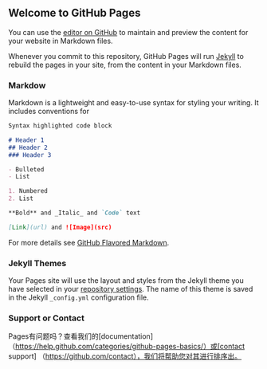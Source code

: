 ## Welcome to GitHub Pages

You can use the [editor on GitHub](https://github.com/3110541072/shitsuki.github.io/edit/master/README.md) to maintain and preview the content for your website in Markdown files.

Whenever you commit to this repository, GitHub Pages will run [Jekyll](https://jekyllrb.com/) to rebuild the pages in your site, from the content in your Markdown files.

### Markdow

Markdown is a lightweight and easy-to-use syntax for styling your writing. It includes conventions for

```markdown
Syntax highlighted code block

# Header 1
## Header 2
### Header 3

- Bulleted
- List

1. Numbered
2. List

**Bold** and _Italic_ and `Code` text

[Link](url) and ![Image](src)
```

For more details see [GitHub Flavored Markdown](https://guides.github.com/features/mastering-markdown/).

### Jekyll Themes

Your Pages site will use the layout and styles from the Jekyll theme you have selected in your [repository settings](https://github.com/3110541072/shitsuki.github.io/settings). The name of this theme is saved in the Jekyll `_config.yml` configuration file.

### Support or Contact

Pages有问题吗？查看我们的[documentation] （https://help.github.com/categories/github-pages-basics/）或[contact support] （https://github.com/contact），我们将帮助您对其进行排序出。
